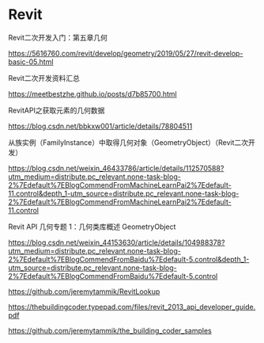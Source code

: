 # Revit

Revit二次开发入门：第五章几何

https://5616760.com/revit/develop/geometry/2019/05/27/revit-develop-basic-05.html

Revit二次开发资料汇总

https://meetbestzhe.github.io/posts/d7b85700.html

RevitAPI之获取元素的几何数据

https://blog.csdn.net/bbkxw001/article/details/78804511


从族实例（FamilyInstance）中取得几何对象（GeometryObject）（Revit二次开发）

https://blog.csdn.net/weixin_46433786/article/details/112570588?utm_medium=distribute.pc_relevant.none-task-blog-2%7Edefault%7EBlogCommendFromMachineLearnPai2%7Edefault-11.control&depth_1-utm_source=distribute.pc_relevant.none-task-blog-2%7Edefault%7EBlogCommendFromMachineLearnPai2%7Edefault-11.control


Revit API 几何专题 1：几何类库概述 GeometryObject

https://blog.csdn.net/weixin_44153630/article/details/104988378?utm_medium=distribute.pc_relevant.none-task-blog-2%7Edefault%7EBlogCommendFromBaidu%7Edefault-5.control&depth_1-utm_source=distribute.pc_relevant.none-task-blog-2%7Edefault%7EBlogCommendFromBaidu%7Edefault-5.control


https://github.com/jeremytammik/RevitLookup


https://thebuildingcoder.typepad.com/files/revit_2013_api_developer_guide.pdf


https://github.com/jeremytammik/the_building_coder_samples

